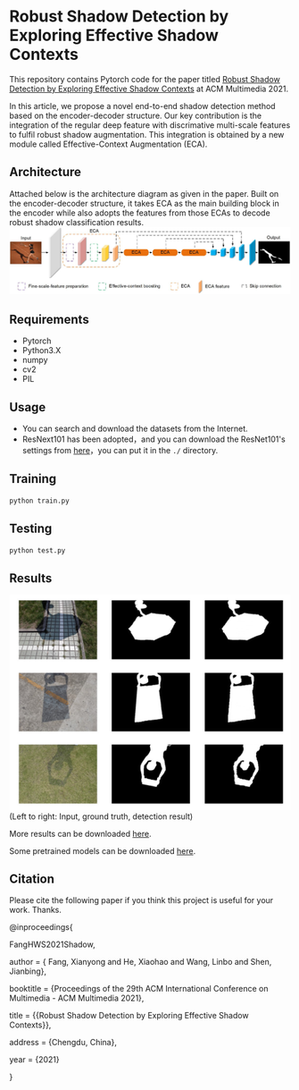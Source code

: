 # Robust Shadow Detection by Exploring Effective Shadow Contexts

This repository contains Pytorch code for the paper titled [Robust Shadow Detection by Exploring Effective Shadow Contexts](https://drive.google.com/file/d/1gXgII1DL1XUDhrJYgUeYTbZ_JrXREe6Z/view) at ACM Multimedia 2021.

In this article, we propose a novel end-to-end shadow detection method based on the encoder-decoder structure. Our key contribution is the integration of the regular deep feature with discrimative multi-scale features to fulfil robust shadow augmentation. This integration is obtained by a new module called Effective-Context Augmentation (ECA). 

## Architecture

Attached below is the architecture diagram as given in the paper. Built on the encoder-decoder structure, it takes ECA as the main building block in the encoder while also adopts the features from those ECAs to decode robust shadow classification results.
![network](img/pipeline.jpg)

## Requirements

- Pytorch
- Python3.X
- numpy
- cv2
- PIL

## Usage

- You can search and download the datasets from the Internet.
- ResNext101 has been adopted，and you can download the ResNet101's settings from [here](https://drive.google.com/drive/folders/1qBivnosrTb1PUnB2i89t27oKmSbmDaqP?usp=sharing)，you can put it in the `./` directory.

## Training

```python
python train.py
```

## Testing

```python
python test.py
```

## Results
![results](img/results.jpg)
(Left to right: Input, ground truth, detection result)

More results can be downloaded [here](https://drive.google.com/drive/folders/1OCs8usYDHB2oqNtsZqR5Q8qDXXNjaYWy?usp=sharing).

Some pretrained models can be downloaded [here](https://drive.google.com/drive/folders/1oAi74Y-r1rlkKzCGzu4b9qHWivJCLYkC?usp=sharing).

## Citation
Please cite the following paper if you think this project is useful for your work. Thanks.

@inproceedings{

FangHWS2021Shadow,

author = { Fang, Xianyong and He, Xiaohao and Wang, Linbo and Shen, Jianbing},

booktitle = {Proceedings of the 29th ACM International Conference on Multimedia - ACM Multimedia 2021},

title = {{Robust Shadow Detection by Exploring Effective Shadow Contexts}},

address = {Chengdu, China},

year = {2021}

}
